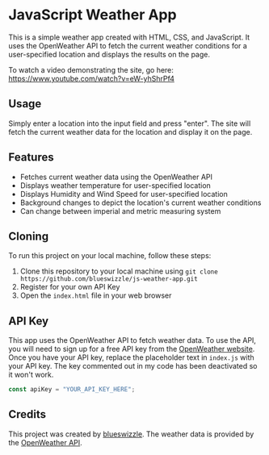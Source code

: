 

# JavaScript Weather App

This is a simple weather app created with HTML, CSS, and JavaScript. It uses the OpenWeather API to fetch the current weather conditions for a user-specified location and displays the results on the page.

To watch a video demonstrating the site, go here: https://www.youtube.com/watch?v=eW-yhShrPf4

## Usage

Simply enter a location into the input field and press "enter". The site will fetch the current weather data for the location and display it on the page.

## Features

- Fetches current weather data using the OpenWeather API
- Displays weather temperature for user-specified location
- Displays Humidity and Wind Speed for user-specified location
- Background changes to depict the location's current weather conditions
- Can change between imperial and metric measuring system

## Cloning

To run this project on your local machine, follow these steps:

1. Clone this repository to your local machine using `git clone https://github.com/blueswizzle/js-weather-app.git`
2. Register for your own API Key
3. Open the `index.html` file in your web browser

## API Key

This app uses the OpenWeather API to fetch weather data. To use the API, you will need to sign up for a free API key from the [OpenWeather website](https://openweathermap.org/api). Once you have your API key, replace the placeholder text in `index.js` with your API key. The key commented out in my code has been deactivated so it won't work.

```javascript
const apiKey = "YOUR_API_KEY_HERE";
```

## Credits

This project was created by [blueswizzle](https://github.com/blueswizzle). The weather data is provided by the [OpenWeather API](https://openweathermap.org/api).
